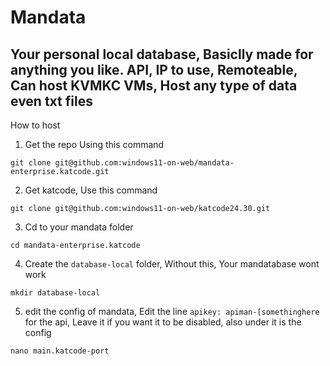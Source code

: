 # Mandata
## Your personal local database, Basiclly made for anything you like. API, IP to use, Remoteable, Can host KVMKC VMs, Host any type of data even txt files

How to host

1. Get the repo Using this command

```git clone git@github.com:windows11-on-web/mandata-enterprise.katcode.git```

2. Get katcode, Use this command

```git clone git@github.com:windows11-on-web/katcode24.30.git```

3. Cd to your mandata folder

```cd mandata-enterprise.katcode```

4. Create the `database-local` folder, Without this, Your mandatabase wont work

```mkdir database-local```

5. edit the config of mandata, Edit the line `apikey: apiman-[somethinghere` for the api, Leave it if you want it to be disabled, also under it is the config

```nano main.katcode-port```
